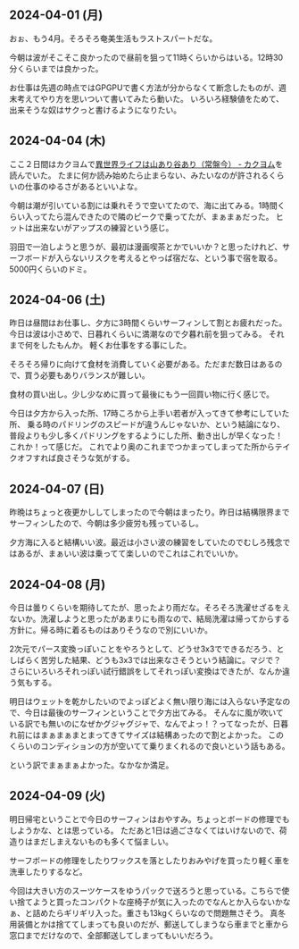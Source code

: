 ## 2024-04-01 (月)

おぉ、もう4月。そろそろ奄美生活もラストスパートだな。

今朝は波がそこそこ良かったので昼前を狙って11時くらいからはいる。12時30分くらいまでは良かった。

お仕事は先週の時点ではGPGPUで書く方法が分からなくて断念したものが、週末考えてやり方を思いついて書いてみたら動いた。
いろいろ経験値をためて、出来そうな奴はサクっと書けるようになりたい。

## 2024-04-04 (木)

ここ２日間はカクヨムで[異世界ライフは山あり谷あり（常盤今） - カクヨム](https://kakuyomu.jp/works/16816927860902878211)を読んでいた。
たまに何か読み始めたら止まらない、みたいなのが許されるくらいの仕事のゆるさがあるといいよな。

今朝は潮が引いている割には乗れそうで空いてたので、海に出てみる。1時間くらい入ってたら混んできたので隣のピークで乗ってたが、まぁまぁだった。
ヒットは出来ないがアップスの練習という感じ。

羽田で一泊しようと思うが、最初は漫画喫茶とかでいいか？と思ったけれど、サーフボードが入らないリスクを考えるとやっぱ宿だな、という事で宿を取る。
5000円くらいのドミ。

## 2024-04-06 (土)

昨日は昼間はお仕事し、夕方に3時間くらいサーフィンして割とお疲れだった。
今日は波は小さめで、日暮れくらいに満潮なので夕暮れ前を狙ってみる。
それまで何をしたもんか。
軽くお仕事をする事にした。

そろそろ帰りに向けて食材を消費していく必要がある。ただまだ数日はあるので、買う必要もありバランスが難しい。

食材の買い出し。少し少なめに買って最後にもう一回買い物に行く感じで。

今日は夕方から入った所、17時ころから上手い若者が入ってきて参考にしていた所、
乗る時のパドリングのスピードが違うんじゃないか、という結論になり、
普段よりも少し多くパドリングをするようにした所、動き出しが早くなった！
これか！って感じだ。
これでより奥のこれまでつかまってしまってた所からテイクオフすれば良さそうな気がする。

## 2024-04-07 (日)

昨晩はちょっと夜更かししてしまったので今朝はまったり。昨日は結構限界までサーフィンしたので、今朝は多少疲労も残っているし。

夕方海に入ると結構いい波。最近は小さい波の練習をしていたのでむしろ残念ではあるが、まぁいい波は乗ってて楽しいのでこれはこれでいいか。

## 2024-04-08 (月)

今日は曇りくらいを期待してたが、思ったより雨だな。そろそろ洗濯せざるをえないか。洗濯しようと思ったがあまりにも雨なので、結局洗濯は帰ってからする方針に。帰る時に着るものはありそうなので別にいいか。

2次元でパース変換っぽいことをやろうとして、どうせ3x3でできるだろう、としばらく苦労した結果、どうも3x3では出来なさそうという結論に。マジで？
さらにいろいろそれっぽい試行錯誤をしてそれっぽい変換はできたが、なんか違う気もする。

明日はウェットを乾かしたいのでよっぽどよく無い限り海には入らない予定なので、今日は最後のサーフィンということで夕方出てみる。
そんなに風が吹いている訳でも無いのになぜかグジャグジャで、なんでよっ！？ってなったが、日暮れ前にはまぁまぁまとまってきてサイズは結構あったので割とよかった。
このくらいのコンディションの方が空いてて乗りまくれるので良いという話もある。

という訳でまぁまぁよかった。なかなか満足。

## 2024-04-09 (火)

明日帰宅ということで今日のサーフィンはおやすみ。ちょっとボードの修理でもしようかな、とは思っている。
ただあと1日は過ごさなくてはいけないので、荷造りはまだしまえないものも多くて悩ましい。

サーフボードの修理をしたりワックスを落としたりおみやげを買ったり軽く車を洗車したりするなど。

今回は大きい方のスーツケースをゆうパックで送ろうと思っている。こちらで使い捨てようと買ったコンパクトな座椅子が気に入ったのでなんとか入らないかなぁ、と詰めたらギリギリ入った。重さも13kgくらいなので問題無さそう。
真冬用装備とかは捨ててしまっても良いのだが、郵送してしまうなら車までと車から窓口までだけなので、全部郵送してしまってもいいだろう。